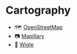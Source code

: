 # Cartography

* 🗺️ [OpenStreetMap](https://openstreetmap.org)
* 📷 [Mapillary](https://mapillary.com)
* 🛜 [Wigle](https://wigle.net)
